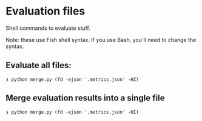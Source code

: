# Evaluation files

Shell commands to evaluate stuff.

Note: these use Fish shell syntax. If you use Bash, you'll need to change the syntax.

## Evaluate all files:
```fish
❯ python merge.py (fd -ejson '.metrics.json' -HI)
```

## Merge evaluation results into a single file
```fish
❯ python merge.py (fd -ejson '.metrics.json' -HI)
```
